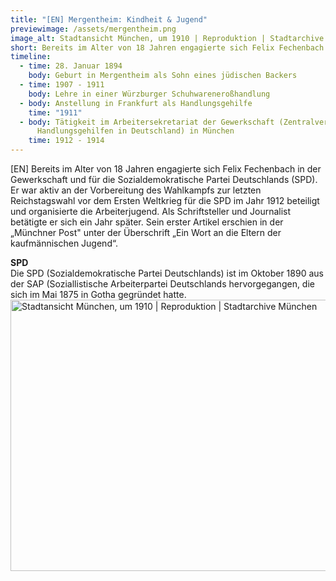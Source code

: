 ```yaml
---
title: "[EN] Mergentheim: Kindheit & Jugend"
previewimage: /assets/mergentheim.png
image_alt: Stadtansicht München, um 1910 | Reproduktion | Stadtarchive München
short: Bereits im Alter von 18 Jahren engagierte sich Felix Fechenbach in der Gewerkschaft und für die Sozialdemokratische Partei Deutschlands...
timeline:
  - time: 28. Januar 1894
    body: Geburt in Mergentheim als Sohn eines jüdischen Backers
  - time: 1907 - 1911
    body: Lehre in einer Würzburger Schuhwareneroßhandlung
  - body: Anstellung in Frankfurt als Handlungsgehilfe
    time: "1911"
  - body: Tätigkeit im Arbeitersekretariat der Gewerkschaft (Zentralverband der
      Handlungsgehilfen in Deutschland) in München
    time: 1912 - 1914
---
```

[EN] Bereits im Alter von 18 Jahren engagierte sich Felix Fechenbach in der Gewerkschaft und für die Sozialdemokratische Partei Deutschlands
(SPD). Er war aktiv an der Vorbereitung des Wahlkampfs zur letzten Reichstagswahl vor dem Ersten Weltkrieg für die SPD im Jahr 1912 beteiligt und organisierte die Arbeiterjugend.
Als Schriftsteller und Journalist betätigte er sich ein Jahr später. Sein erster Artikel erschien in der „Münchner Post" unter der Überschrift „Ein Wort an die Eltern der kaufmännischen Jugend“. 


<InformationBox>
<strong>SPD</strong>
<br/>
Die SPD (Sozialdemokratische Partei Deutschlands) ist im Oktober 1890 aus der SAP (Soziallistische Arbeiterpartei Deutschlands hervorgegangen, die sich im Mai 1875 in Gotha gegründet hatte.
</InformationBox>

<Image src="/assets/mergentheim.png" alt="Stadtansicht München, um 1910 | Reproduktion | Stadtarchive München" width="699" height="434" />
